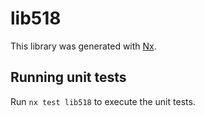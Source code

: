 # lib518

This library was generated with [Nx](https://nx.dev).

## Running unit tests

Run `nx test lib518` to execute the unit tests.
